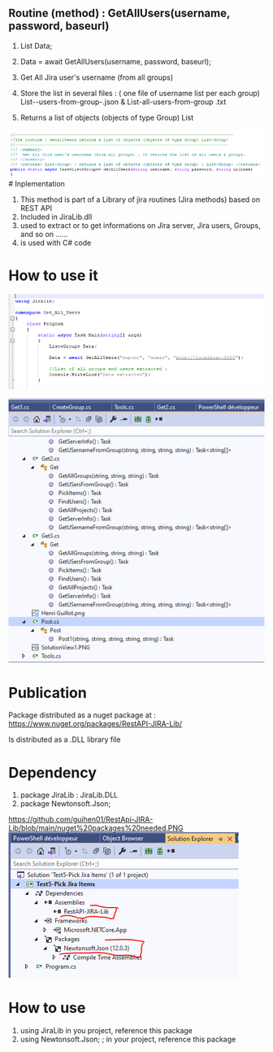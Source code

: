 ## Routine (method) : GetAllUsers(username, password, baseurl)
 
 1. List<Group> Data;
 2. Data = await GetAllUsers(username, password, baseurl);

1. Get All Jira user's username (from all groups)
2. Store the list in several  files :  ( one file of username list per each group)  List--users-from-group-.json & List-all-users-from-group .txt
3. Returns a list of objects (objects of type Group) List<Group>

![alt text](https://github.com/guihen01/RestApi-JIRA-Lib/blob/main/GetAllUsers/Capture-1.PNG "Logo Title Text 1")# Inplementation

1. This method is part of a Library of jira routines (Jira methods) based on REST API
2. Included in JiraLib.dll
3. used to extract or to get informations on Jira server, Jira users, Groups, and so on ......
4. is used with C# code 

 # How to use it 
 
![alt text](https://github.com/guihen01/RestApi-JIRA-Lib/blob/main/GetAllUsers/Capture-2.PNG "Logo Title Text 1")


![alt text](https://github.com/guihen01/RestApi-JIRA-Lib/blob/main/SolutionView2.PNG "Logo Title Text 1")

# Publication

Package distributed as a nuget package at : https://www.nuget.org/packages/RestAPI-JIRA-Lib/

Is distributed as a .DLL library file

# Dependency 

1. package JiraLib : JiraLib.DLL
2. package Newtonsoft.Json;   

https://github.com/guihen01/RestApi-JIRA-Lib/blob/main/nuget%20packages%20needed.PNG
![alt text](https://github.com/guihen01/RestApi-JIRA-Lib/blob/main/nuget%20packages%20needed.PNG  "Logo Title Text 1")

# How to use

1. using JiraLib             in you project, reference this package   
2. using Newtonsoft.Json;  ;  in your project,  reference this package
# 

